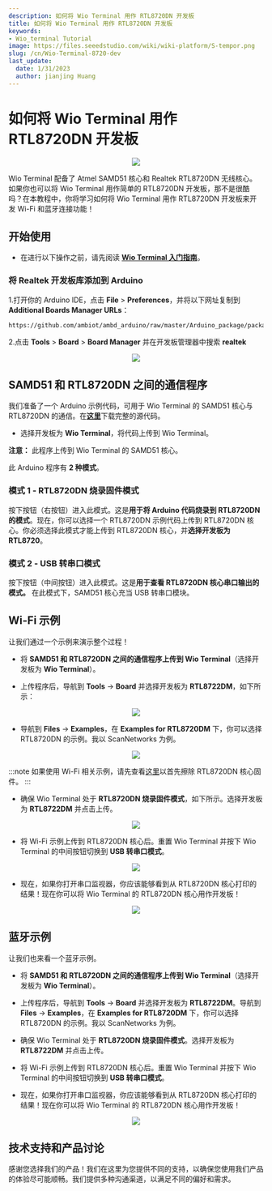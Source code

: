 ```yaml
---
description: 如何将 Wio Terminal 用作 RTL8720DN 开发板
title: 如何将 Wio Terminal 用作 RTL8720DN 开发板
keywords:
- Wio_terminal Tutorial
image: https://files.seeedstudio.com/wiki/wiki-platform/S-tempor.png
slug: /cn/Wio-Terminal-8720-dev
last_update:
  date: 1/31/2023
  author: jianjing Huang
---
```


# 如何将 Wio Terminal 用作 RTL8720DN 开发板

<div align="center"><img src="https://files.seeedstudio.com/wiki/Wio-Terminal-8720-dev/BLE.gif" /></div>

Wio Terminal 配备了 Atmel SAMD51 核心和 Realtek RTL8720DN 无线核心。如果你也可以将 Wio Terminal 用作简单的 RTL8720DN 开发板，那不是很酷吗？在本教程中，你将学习如何将 Wio Terminal 用作 RTL8720DN 开发板来开发 Wi-Fi 和蓝牙连接功能！

## 开始使用

- 在进行以下操作之前，请先阅读 [**Wio Terminal 入门指南**](https://wiki.seeedstudio.com/cn/Wio-Terminal-Getting-Started/)。

### 将 Realtek 开发板库添加到 Arduino

1.打开你的 Arduino IDE，点击 **File** > **Preferences**，并将以下网址复制到 **Additional Boards Manager URLs**：

```sh
https://github.com/ambiot/ambd_arduino/raw/master/Arduino_package/package_realtek.com_amebad_index.json
```

2.点击 **Tools** > **Board** > **Board Manager** 并在开发板管理器中搜索 **realtek**

<div align="center"><img src="https://files.seeedstudio.com/wiki/Wio-Terminal-8720-dev/realtek-board.png" /></div>

## SAMD51 和 RTL8720DN 之间的通信程序

我们准备了一个 Arduino 示例代码，可用于 Wio Terminal 的 SAMD51 核心与 RTL8720DN 的通信。在[**这里**](https://github.com/Seeed-Studio/Seeed_Arduino_Sketchbook/tree/master/examples/WioTerminal_USB2Serial_Burn8720)下载完整的源代码。

- 选择开发板为 **Wio Terminal**，将代码上传到 Wio Terminal。

**注意：** 此程序上传到 Wio Terminal 的 SAMD51 核心。

此 Arduino 程序有 **2 种模式**。

### 模式 1 - RTL8720DN 烧录固件模式

按下按钮（右按钮）进入此模式。这是**用于将 Arduino 代码烧录到 RTL8720DN 的模式**。现在，你可以选择一个 RTL8720DN 示例代码上传到 RTL8720DN 核心。你必须选择此模式才能上传到 RTL8720DN 核心，并**选择开发板为 RTL8720**。

### 模式 2 - USB 转串口模式

按下按钮（中间按钮）进入此模式。这是**用于查看 RTL8720DN 核心串口输出的模式。** 在此模式下，SAMD51 核心充当 USB 转串口模块。

## Wi-Fi 示例

让我们通过一个示例来演示整个过程！

- 将 **SAMD51 和 RTL8720DN 之间的通信程序上传到 Wio Terminal**（选择开发板为 **Wio Terminal**）。

- 上传程序后，导航到 **Tools** -> **Board** 并选择开发板为 **RTL8722DM**，如下所示：

<div align="center"><img src="https://files.seeedstudio.com/wiki/Wio-Terminal-8720-dev/8720-board.png" /></div>

- 导航到 **Files** -> **Examples**，在 **Examples for RTL8720DM** 下，你可以选择 RTL8720DN 的示例。我以 ScanNetworks 为例。

<div align="center"><img src="https://files.seeedstudio.com/wiki/Wio-Terminal-8720-dev/8720-example.png" /></div>

:::note
如果使用 Wi-Fi 相关示例，请先查看[这里](https://wiki.seeedstudio.com/cn/Wio-Terminal-Network-Overview/)以首先擦除 RTL8720DN 核心固件。
:::

- 确保 Wio Terminal 处于 **RTL8720DN 烧录固件模式**，如下所示。选择开发板为 **RTL8722DM** 并点击上传。

<div align="center"><img src="https://files.seeedstudio.com/wiki/Wio-Terminal-8720-dev/burn.png" /></div>

- 将 Wi-Fi 示例上传到 RTL8720DN 核心后。重置 Wio Terminal 并按下 Wio Terminal 的中间按钮切换到 **USB 转串口模式**。

<div align="center"><img src="https://files.seeedstudio.com/wiki/Wio-Terminal-8720-dev/USB-serial.png" /></div>

- 现在，如果你打开串口监视器，你应该能够看到从 RTL8720DN 核心打印的结果！现在你可以将 Wio Terminal 的 RTL8720DN 核心用作开发板！

<div align="center"><img src="https://files.seeedstudio.com/wiki/Wio-Terminal-8720-dev/result.png" /></div>

## 蓝牙示例

让我们也来看一个蓝牙示例。

- 将 **SAMD51 和 RTL8720DN 之间的通信程序上传到 Wio Terminal**（选择开发板为 **Wio Terminal**）。

- 上传程序后，导航到 **Tools** -> **Board** 并选择开发板为 **RTL8722DM**。导航到 **Files** -> **Examples**，在 **Examples for RTL8720DM** 下，你可以选择 RTL8720DN 的示例。我以 ScanNetworks 为例。

- 确保 Wio Terminal 处于 **RTL8720DN 烧录固件模式**。选择开发板为 **RTL8722DM** 并点击上传。

- 将 Wi-Fi 示例上传到 RTL8720DN 核心后。重置 Wio Terminal 并按下 Wio Terminal 的中间按钮切换到 **USB 转串口模式**。

- 现在，如果你打开串口监视器，你应该能够看到从 RTL8720DN 核心打印的结果！现在你可以将 Wio Terminal 的 RTL8720DN 核心用作开发板！

<div align="center"><img src="https://files.seeedstudio.com/wiki/Wio-Terminal-8720-dev/BLE.png" /></div>

## 技术支持和产品讨论


感谢您选择我们的产品！我们在这里为您提供不同的支持，以确保您使用我们产品的体验尽可能顺畅。我们提供多种沟通渠道，以满足不同的偏好和需求。

<div class="button_tech_support_container">
<a href="https://forum.seeedstudio.com/" class="button_forum"></a> 
<a href="https://www.seeedstudio.com/contacts" class="button_email"></a>
</div>

<div class="button_tech_support_container">
<a href="https://discord.gg/eWkprNDMU7" class="button_discord"></a> 
<a href="https://github.com/Seeed-Studio/wiki-documents/discussions/69" class="button_discussion"></a>
</div>